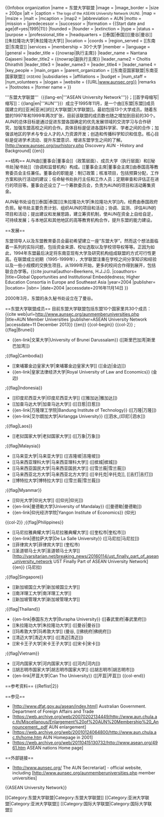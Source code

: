 {{Infobox organization
|name           = 东盟大学联盟
|image          = 
|image_border   =
|size           = 200px
|alt            =
|caption        = <small>The logo of the ASEAN University Network (AUN).</small>
|map            =
|msize          =
|malt           =
|mcaption       =
|map2           =
|abbreviation   = AUN
|motto          =
|mission        =
|predecessor    =
|successor      =
|formation      = {{Start date and age|df=yes|1995|11}}
|founded        =
|founder        =
|extinction     =
|type           =
|status         =
|purpose        =
|professional_title = <!-- for professional associations -->
|headquarters   = [[泰国|泰国]][[曼谷|曼谷]][[朱拉隆功大学|朱拉隆功大学]]
|location       =
|coords         = <!-- {{Coord|LAT|LONG|type:landmark|display=inline,title}} -->
|region_served  = [[东南亚|东南亚]]
|services       =
|membership     = 30个大学
|member         =
|language       =
|general        =
|leader_title   = {{nowrap|执行主席}}
|leader_name    = Nantana Gajaseni
|leader_title2  = {{nowrap|副执行主席}}
|leader_name2   = Choltis Dhirathiti
|leader_title3  =
|leader_name3   =
|leader_title4  =
|leader_name4   =
|key_people     =
|main_organ     =
|parent_organization = [[东南亚国家联盟|东南亚国家联盟]] <small>(ASEAN)</small>
|subsidiaries   =
|affiliations   =
|budget         =
|num_staff      =
|num_volunteers =
|slogan         =
|website        = {{URL|www.aunsec.org}}
|remarks        =
|footnotes      =
|former name    =
}}

'''东盟大学联盟'''（{{lang-en|'''ASEAN University Network'''}}；[[首字母缩写|缩写]]：{{lang|en|'''AUN'''}}）成立于1995年11月，是一个由[[东盟|东盟]]成员国建立的[[亚洲|亚洲]]的[[大学联盟|大学联盟]]。最初包括13个大学成员。随着东盟的1997年和1999年两次扩张，目前该联盟的成员数也随之增加到目前的30个。AUN的总体目标是通过促进东盟各国确定的优先发展领域的交流学习与合作研究，加强东盟高校之间的合作。具体目标是促进各国科学家、学者之间的合作；加强该地区的学术与专业人才的人力资源开发；创造和传播科学知识和信息。核心目标是促进学术流动、提升东盟意识、增进东盟学生之间的了解。<ref>[http://www.aunsec.org/ourhistory.php Discovery AUN - History and Background] {{en}}</ref>

==结构==
AUN由[[董事会|董事会]]（政策层面）、成员大学（执行层面）和[[秘书处|秘书处]]（协调和监督机构）构成。[[董事会主席|董事会主席]]由泰国高等教育委员会主任兼任。董事会的职能是：制订政策；核准项目，包括预算分配，工作方案和执行活动的建议；任命秘书处执行主任和工作人员；定期审查和评估正在进行的项目等。董事会还设立了一个筹款委员会，负责为AUN的项目和活动筹集资金。

AUN秘书处设在[[泰国|泰国]][[朱拉隆功大学|朱拉隆功大学]]内，经费由泰国政府负担。秘书处主要负责计划、组织AUN的项目和活动；协调、监测、评估AUN的项目和活动；提出建议和发展思路，建立筹资机制，使AUN在资金上自给自足，可持续发展；与本地区和其他地区的高等教育机构合作，提升东盟的能力建设。

==发展==

东盟领导人以及东盟教育委员会最初希望建立一座“东盟大学”。然而这个想法面临着一系列的实际问题，包括资金来源、校址选取以及学校领导权等等。正因为如此，1994年东盟最后决定将东南亚现有大学及研究机构组成联盟的方式可行性更高。在联盟成立初期（1995-1999年），大学联盟注重在学校之间分享知识和经验以及一些小规模的交换生项目。从1999年开始，更多的校间合作得到展开，包括联合办学等。<ref>{{cite journal|author=Beerkens, H.J.J.G. |coauthors= |title=Global Opportunities and Institutional Embeddedness; Higher Education Consortia in Europe and Southeast Asia  |year=2004 |publisher= |location= |isbn= |date=2004 |accessdate=2016年11月14日 }}</ref>

2000年3月，东盟的永久秘书处设立在了曼谷。

==东盟大学联盟成员==
目前东盟大学联盟包括东盟10个国家里共30个成员：<ref>{{cite web|url=http://www.aunsec.org/aunmemberuniversities.php |title=AUN Member Universities |publisher=ASEAN University Network |accessdate=11 December 2013}} {{en}}</ref>
{{col-begin}}
{{col-2}}
;{{flag|Brunei}}
* {{en-link|文莱大学|University of Brunei Darussalam}} ([[斯里巴加湾|斯里巴加湾]])

;{{flag|Cambodia}}
* [[柬埔寨金边皇家大学|柬埔寨金边皇家大学]] ([[金边|金边]])
* {{en-link|皇家法律经济大学|Royal University of Law and Economics}} (金边)

;{{flag|Indonesia}}
* [[印度尼西亚大学|印度尼西亚大学]] ([[雅加达|雅加达]])
* [[加查马达大学|加查马达大学]] ([[日惹|日惹]])
* {{en-link|万隆理工学院|Bandung Institute of Technology}} ([[万隆|万隆]])
* {{en-link|艾尔朗加大学|Airlangga University}} ([[泗水_(印尼)|泗水]])

;{{flag|Laos}}
* [[老挝国家大学|老挝国家大学]] ([[万象|万象]])

;{{flag|Malaysia}}
* [[马来亚大学|马来亚大学]] ([[吉隆坡|吉隆坡]])
* [[马来西亚理科大学|马来西亚理科大学]] ([[槟城|槟城]])
* [[马来西亚国民大学|马来西亚国民大学]] ([[雪兰莪|雪兰莪]])
* [[马来西亚北方大学|马来西亚北方大学]] ([[辛托克|辛托克]], [[吉打|吉打]])
* [[博特拉大学|博特拉大学]] ([[雪兰莪|雪兰莪]])

;{{flag|Myanmar}}
* [[仰光大学|仰光大学]] ([[仰光|仰光]])
* {{en-link|曼德勒大学|University of Mandalay}} ([[曼德勒|曼德勒]])
* {{en-link|仰光经济学院|Yangon Institute of Economics}} (仰光)

{{col-2}}
;{{flag|Philippines}}
* [[马尼拉雅典耀大学|马尼拉雅典耀大学]] ([[奎松市|奎松市]])
* {{en-link|德拉萨大学|De La Salle University}} ([[马尼拉|马尼拉]])
* [[菲律宾大学|菲律宾大学]] (奎松市)
* [[圣道顿马士大学|圣道顿马士大学]]<ref>[http://varsitarian.net/breaking_news/20160114/ust_finally_part_of_asean_university_network UST Finally Part of ASEAN University Network] {{en}}</ref> (马尼拉)

;{{flag|Singapore}}
* [[新加坡国立大学|新加坡国立大学]]
* [[南洋理工大学|南洋理工大学]]
* [[新加坡管理大学|新加坡管理大学]]

;{{flag|Thailand}}
* {{en-link|泰国东方大学|Burapha University}} ([[春武里府|春武里府]])
* [[朱拉隆功大学|朱拉隆功大学]] ([[曼谷|曼谷]])
* [[玛希敦大学|玛希敦大学]] (曼谷, [[佛统府|佛统府]])
* [[清迈大学|清迈大学]] ([[清迈|清迈]])
* [[宋卡王子大学|宋卡王子大学]] ([[宋卡|宋卡]])

;{{flag|Vietnam}}
* [[河内国家大学|河内国家大学]] ([[河内|河内]])
* [[胡志明市国家大学|胡志明市国家大学]] ([[胡志明市|胡志明市]])
* {{en-link|芹苴大学|Can Tho University}} ([[芹苴|芹苴]])
{{col-end}}

==参考资料==
{{Reflist|2}}

==参见==
* [http://www.dfat.gov.au/asean/index.html] Australian Government. Department of Foreign Affairs and Trade
* [https://web.archive.org/web/20070202134449/http://www.aun.chula.ac.th/Miscellanous/Enlargement%20of%20AUN%20Membership%20_Announcement_.pdf AUN enlargement]
* [https://web.archive.org/web/20010124064800/http://www.aun.chula.ac.th/home.htm AUN Homepage in 2001]
* [https://web.archive.org/web/20110415130732/http://www.asean.org/4961.htm ASEAN nations Home page]

==外部链接==
* [http://www.aunsec.org/ The AUN Secretariat] - official website, including [http://www.aunsec.org/aunmemberuniversities.php member universities]

{{ASEAN University Network}}

[[Category:东盟大学联盟|Category:东盟大学联盟]]
[[Category:亚洲大学联盟|Category:亚洲大学联盟]]
[[Category:国际大学联盟|Category:国际大学联盟]]